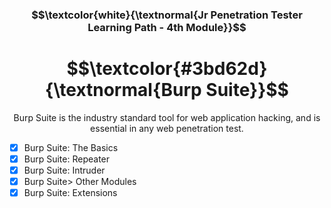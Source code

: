 <h3 align="center"> $$\textcolor{white}{\textnormal{Jr Penetration Tester Learning Path - 4th Module}}$$ </h3>

<h1 align="center"> $$\textcolor{#3bd62d}{\textnormal{Burp Suite}}$$ </h1>

<p align="center">Burp Suite is the industry standard tool for web application hacking, and is essential in any web penetration test.</p>

- [x] Burp Suite: The Basics
- [x] Burp Suite: Repeater
- [x] Burp Suite: Intruder
- [x] Burp Suite> Other Modules
- [x] Burp Suite: Extensions
